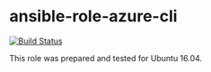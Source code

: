 # ansible-role-azure-cli

[![Build Status](https://travis-ci.com/iroquoisorg/ansible-role-azure-cli.svg?branch=master)](https://travis-ci.com/iroquoisorg/ansible-role-azure-cli)

This role was prepared and tested for Ubuntu 16.04.
